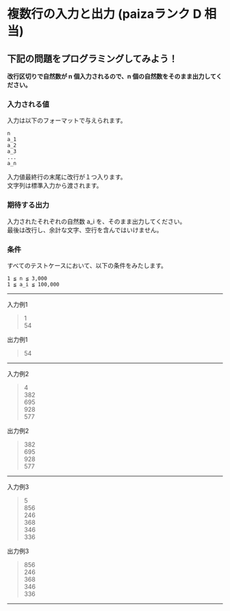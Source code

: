 # 複数行の入力と出力 (paizaランク D 相当)
## 下記の問題をプログラミングしてみよう！
**改行区切りで自然数が n 個入力されるので、n 個の自然数をそのまま出力してください。**

### 入力される値
入力は以下のフォーマットで与えられます。
```
n
a_1
a_2
a_3
...
a_n
```

入力値最終行の末尾に改行が１つ入ります。  
文字列は標準入力から渡されます。

### 期待する出力
入力されたそれぞれの自然数 a_i を、そのまま出力してください。  
最後は改行し、余計な文字、空行を含んではいけません。

### 条件
すべてのテストケースにおいて、以下の条件をみたします。
```
1 ≦ n ≦ 3,000
1 ≦ a_i ≦ 100,000
```

 ---
入力例1
> 1  
> 54

出力例1
> 54

---
入力例2
> 4  
> 382  
> 695  
> 928  
> 577

出力例2
> 382  
> 695  
> 928  
> 577

---
入力例3
> 5  
> 856  
> 246  
> 368  
> 346  
> 336

出力例3
> 856  
> 246  
> 368  
> 346  
> 336
---
